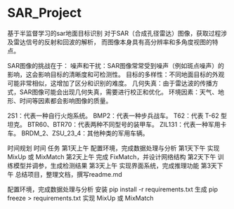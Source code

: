 # SAR_Project
基于半监督学习的sar地面目标识别
对于SAR（合成孔径雷达）图像，获取过程涉及雷达信号的反射和回波的解析，
而图像本身具有高分辨率和多角度视图的特点。

SAR图像的挑战在于：
噪声和干扰：SAR图像常常受到噪声（例如斑点噪声）的影响，这会影响目标的清晰度和可检测性。
目标的多样性：不同地面目标的外观可能非常相似，这增加了区分和识别的难度。
几何失真：由于雷达波的传播方式，SAR图像可能会出现几何失真，需要进行校正和优化。
环境因素：天气、地形、时间等因素都会影响图像的质量。

2S1：代表一种自行火炮系统。
BMP2：代表一种步兵战车。
T62：代表 T-62 型坦克。
BTR60、BTR70：代表两种不同型号的装甲车。
ZIL131：代表一种军用卡车。
BRDM_2、ZSU_23_4：其他种类的军用车辆。

时间规划
时间	任务
第1天上午	配置环境，完成数据处理与分析
第1天下午	实现 MixUp 或 MixMatch
第2天上午	完成 FixMatch，并设计网络结构
第2天下午	训练模型并调参，生成检测结果
第3天上午	实现界面系统，完成推理功能
第3天下午	总结项目，整理文档，撰写readme.md

配置环境，完成数据处理与分析
安装
pip install -r requirements.txt
生成
pip freeze > requirements.txt
实现 MixUp 或 MixMatch





